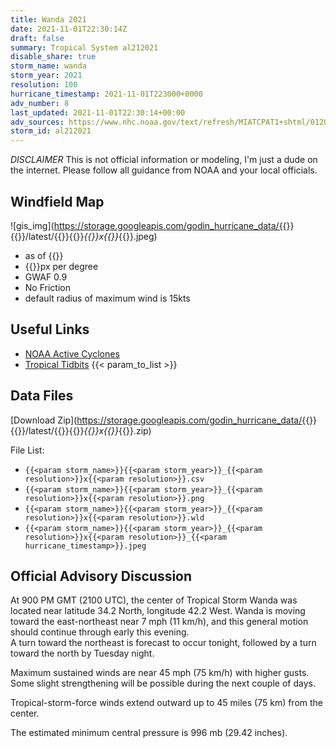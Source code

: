 ```yaml
---
title: Wanda 2021
date: 2021-11-01T22:30:14Z
draft: false
summary: Tropical System al212021
disable_share: true
storm_name: wanda
storm_year: 2021
resolution: 100
hurricane_timestamp: 2021-11-01T223000+0000
adv_number: 8
last_updated: 2021-11-01T22:30:14+00:00
adv_sources: https://www.nhc.noaa.gov/text/refresh/MIATCPAT1+shtml/012048.shtml;https://www.nhc.noaa.gov/refresh/graphics_at1+shtml/205052.shtml?cone
storm_id: al212021
---
```

*DISCLAIMER* This is not official information or modeling, I'm just a dude on the internet.  Please follow all guidance from NOAA and your local officials.

## Windfield Map
![gis_img](https://storage.googleapis.com/godin_hurricane_data/{{<param storm_name>}}{{<param storm_year>}}/latest/{{<param storm_name>}}{{<param storm_year>}}_{{<param resolution>}}x{{<param resolution>}}_{{<param hurricane_timestamp>}}.jpeg)

- as of {{<param last_updated>}}
- {{<param resolution>}}px per degree
- GWAF 0.9
- No Friction
- default radius of maximum wind is 15kts

## Useful Links
- [NOAA Active Cyclones](https://www.nhc.noaa.gov/)
- [Tropical Tidbits](https://www.tropicaltidbits.com/storminfo/)
{{< param_to_list >}}

## Data Files
[Download Zip](https://storage.googleapis.com/godin_hurricane_data/{{<param storm_name>}}{{<param storm_year>}}/latest/{{<param storm_name>}}{{<param storm_year>}}_{{<param resolution>}}x{{<param resolution>}}_{{<param hurricane_timestamp>}}.zip)

File List:
- `{{<param storm_name>}}{{<param storm_year>}}_{{<param resolution>}}x{{<param resolution>}}.csv`
- `{{<param storm_name>}}{{<param storm_year>}}_{{<param resolution>}}x{{<param resolution>}}.png`
- `{{<param storm_name>}}{{<param storm_year>}}_{{<param resolution>}}x{{<param resolution>}}.wld`
- `{{<param storm_name>}}{{<param storm_year>}}_{{<param resolution>}}x{{<param resolution>}}_{{<param hurricane_timestamp>}}.jpeg`


## Official Advisory Discussion
At 900 PM GMT (2100 UTC), the center of Tropical Storm Wanda was
located near latitude 34.2 North, longitude 42.2 West. Wanda is
moving toward the east-northeast near 7 mph (11 km/h), and this 
general motion should continue through early this evening.  
A turn toward the northeast is forecast to occur tonight, followed 
by a turn toward the north by Tuesday night.
 
Maximum sustained winds are near 45 mph (75 km/h) with higher gusts. 
Some slight strengthening will be possible during the next couple of 
days.
 
Tropical-storm-force winds extend outward up to 45 miles (75 km)
from the center.
 
The estimated minimum central pressure is 996 mb (29.42 inches).
